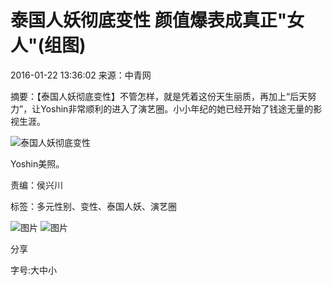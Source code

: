 # 泰国人妖彻底变性 颜值爆表成真正"女人"(组图)

2016-01-22 13:36:02 来源：中青网

摘要：【泰国人妖彻底变性】不管怎样，就是凭着这份天生丽质，再加上“后天努力”，让Yoshin非常顺利的进入了演艺圈。小小年纪的她已经开始了钱途无量的影视生涯。

![泰国人妖彻底变性](http://images.haiwainet.cn/20160122/1453441505484376.jpg)

Yoshin美照。

责编：侯兴川

标签：多元性别、变性、泰国人妖、演艺圈

![图片](//statics.haiwainet.cn/tpl/2015-10-30/images/app-n.jpg)
![图片](//statics.haiwainet.cn/tpl/2015-10-30/images/wap.jpg)

分享

字号:大中小